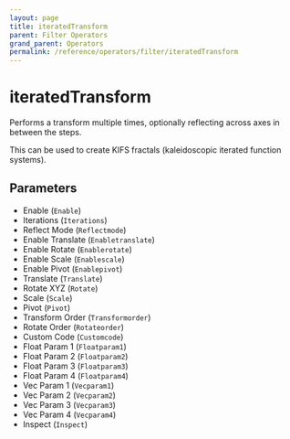 ```yaml
---
layout: page
title: iteratedTransform
parent: Filter Operators
grand_parent: Operators
permalink: /reference/operators/filter/iteratedTransform
---
```


# iteratedTransform

Performs a transform multiple times, optionally reflecting across axes in between the steps.

This can be used to create KIFS fractals (kaleidoscopic iterated function systems).

## Parameters

* Enable (`Enable`)
* Iterations (`Iterations`)
* Reflect Mode (`Reflectmode`)
* Enable Translate (`Enabletranslate`)
* Enable Rotate (`Enablerotate`)
* Enable Scale (`Enablescale`)
* Enable Pivot (`Enablepivot`)
* Translate (`Translate`)
* Rotate XYZ (`Rotate`)
* Scale (`Scale`)
* Pivot (`Pivot`)
* Transform Order (`Transformorder`)
* Rotate Order (`Rotateorder`)
* Custom Code (`Customcode`)
* Float Param 1 (`Floatparam1`)
* Float Param 2 (`Floatparam2`)
* Float Param 3 (`Floatparam3`)
* Float Param 4 (`Floatparam4`)
* Vec Param 1 (`Vecparam1`)
* Vec Param 2 (`Vecparam2`)
* Vec Param 3 (`Vecparam3`)
* Vec Param 4 (`Vecparam4`)
* Inspect (`Inspect`)
